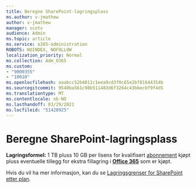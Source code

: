 ```yaml
---
title: Beregne SharePoint-lagringsplass
ms.author: v-jmathew
author: v-jmathew
manager: scotv
audience: Admin
ms.topic: article
ms.service: o365-administration
ROBOTS: NOINDEX, NOFOLLOW
localization_priority: Normal
ms.collection: Adm_O365
ms.custom:
- "9000355"
- "10010"
ms.openlocfilehash: aaabcc52b4811c1eea9cd3f0c65e2bf81644354b
ms.sourcegitcommit: 9540ba561c98b511483d6f3264c43bbecbf9f4d5
ms.translationtype: MT
ms.contentlocale: nb-NO
ms.lasthandoff: 03/29/2021
ms.locfileid: "51420925"
---
```

# <a name="calculate-sharepoint-storage"></a>Beregne SharePoint-lagringsplass

**Lagringsformel:** 1 TB pluss 10 GB per lisens for kvalifisert [abonnement](https://docs.microsoft.com/microsoft-365/commerce/add-storage-space) kjøpt pluss eventuelle tillegg for ekstra fillagring i **[Office 365](https://docs.microsoft.com/microsoft-365/commerce/add-storage-space)** som er kjøpt.

Hvis du vil ha mer informasjon, kan du se [Lagringsgrenser for SharePoint etter plan](https://docs.microsoft.com/office365/servicedescriptions/sharepoint-online-service-description/sharepoint-online-limits).
